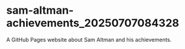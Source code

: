 # sam-altman-achievements_20250707084328
A GitHub Pages website about Sam Altman and his achievements.
